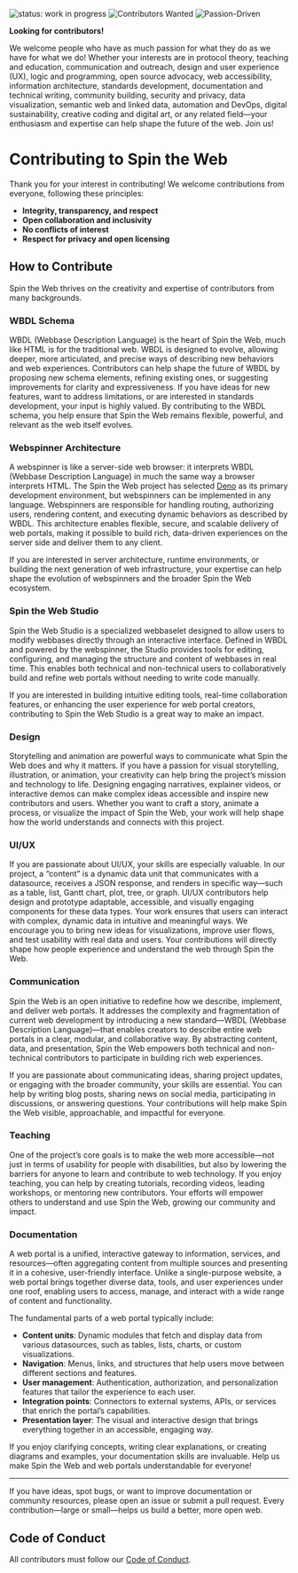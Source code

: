 ![status: work in progress](https://img.shields.io/badge/status-WIP-yellow)
![Contributors Wanted](https://img.shields.io/badge/contributors-wanted-brightgreen)
![Passion-Driven](https://img.shields.io/badge/project-passion--driven-blueviolet)

**Looking for contributors!**

We welcome people who have as much passion for what they do as we have for what we do! Whether your interests are in protocol theory, teaching and education, communication and outreach, design and user experience (UX), logic and programming, open source advocacy, web accessibility, information architecture, standards development, documentation and technical writing, community building, security and privacy, data visualization, semantic web and linked data, automation and DevOps, digital sustainability, creative coding and digital art, or any related field—your enthusiasm and expertise can help shape the future of the web. Join us!

# Contributing to Spin the Web

Thank you for your interest in contributing! We welcome contributions from everyone, following these principles:

- **Integrity, transparency, and respect**
- **Open collaboration and inclusivity**
- **No conflicts of interest**
- **Respect for privacy and open licensing**


## How to Contribute

Spin the Web thrives on the creativity and expertise of contributors from many backgrounds. 

### WBDL Schema

WBDL (Webbase Description Language) is the heart of Spin the Web, much like HTML is for the traditional web. WBDL is designed to evolve, allowing deeper, more articulated, and precise ways of describing new behaviors and web experiences. Contributors can help shape the future of WBDL by proposing new schema elements, refining existing ones, or suggesting improvements for clarity and expressiveness. If you have ideas for new features, want to address limitations, or are interested in standards development, your input is highly valued. By contributing to the WBDL schema, you help ensure that Spin the Web remains flexible, powerful, and relevant as the web itself evolves.

### Webspinner Architecture

A webspinner is like a server-side web browser: it interprets WBDL (Webbase Description Language) in much the same way a browser interprets HTML. The Spin the Web project has selected [Deno](https://deno.com/) as its primary development environment, but webspinners can be implemented in any language. Webspinners are responsible for handling routing, authorizing users, rendering content, and executing dynamic behaviors as described by WBDL. This architecture enables flexible, secure, and scalable delivery of web portals, making it possible to build rich, data-driven experiences on the server side and deliver them to any client.

If you are interested in server architecture, runtime environments, or building the next generation of web infrastructure, your expertise can help shape the evolution of webspinners and the broader Spin the Web ecosystem.

### Spin the Web Studio

Spin the Web Studio is a specialized webbaselet designed to allow users to modify webbases directly through an interactive interface. Defined in WBDL and powered by the webspinner, the Studio provides tools for editing, configuring, and managing the structure and content of webbases in real time. This enables both technical and non-technical users to collaboratively build and refine web portals without needing to write code manually.

If you are interested in building intuitive editing tools, real-time collaboration features, or enhancing the user experience for web portal creators, contributing to Spin the Web Studio is a great way to make an impact.

### Design

Storytelling and animation are powerful ways to communicate what Spin the Web does and why it matters. If you have a passion for visual storytelling, illustration, or animation, your creativity can help bring the project’s mission and technology to life. Designing engaging narratives, explainer videos, or interactive demos can make complex ideas accessible and inspire new contributors and users. Whether you want to craft a story, animate a process, or visualize the impact of Spin the Web, your work will help shape how the world understands and connects with this project.

### UI/UX

If you are passionate about UI/UX, your skills are especially valuable. In our project, a “content” is a dynamic data unit that communicates with a datasource, receives a JSON response, and renders in specific way—such as a table, list, Gantt chart, plot, tree, or graph. UI/UX contributors help design and prototype adaptable, accessible, and visually engaging components for these data types. Your work ensures that users can interact with complex, dynamic data in intuitive and meaningful ways. We encourage you to bring new ideas for visualizations, improve user flows, and test usability with real data and users. Your contributions will directly shape how people experience and understand the web through Spin the Web.

### Communication

Spin the Web is an open initiative to redefine how we describe, implement, and deliver web portals. It addresses the complexity and fragmentation of current web development by introducing a new standard—WBDL (Webbase Description Language)—that enables creators to describe entire web portals in a clear, modular, and collaborative way. By abstracting content, data, and presentation, Spin the Web empowers both technical and non-technical contributors to participate in building rich web experiences.

If you are passionate about communicating ideas, sharing project updates, or engaging with the broader community, your skills are essential. You can help by writing blog posts, sharing news on social media, participating in discussions, or answering questions. Your contributions will help make Spin the Web visible, approachable, and impactful for everyone.

### Teaching

One of the project’s core goals is to make the web more accessible—not just in terms of usability for people with disabilities, but also by lowering the barriers for anyone to learn and contribute to web technology. If you enjoy teaching, you can help by creating tutorials, recording videos, leading workshops, or mentoring new contributors. Your efforts will empower others to understand and use Spin the Web, growing our community and impact.

### Documentation

A web portal is a unified, interactive gateway to information, services, and resources—often aggregating content from multiple sources and presenting it in a cohesive, user-friendly interface. Unlike a single-purpose website, a web portal brings together diverse data, tools, and user experiences under one roof, enabling users to access, manage, and interact with a wide range of content and functionality.

The fundamental parts of a web portal typically include:
- **Content units**: Dynamic modules that fetch and display data from various datasources, such as tables, lists, charts, or custom visualizations.
- **Navigation**: Menus, links, and structures that help users move between different sections and features.
- **User management**: Authentication, authorization, and personalization features that tailor the experience to each user.
- **Integration points**: Connectors to external systems, APIs, or services that enrich the portal’s capabilities.
- **Presentation layer**: The visual and interactive design that brings everything together in an accessible, engaging way.

If you enjoy clarifying concepts, writing clear explanations, or creating diagrams and examples, your documentation skills are invaluable. Help us make Spin the Web and web portals understandable for everyone!

---

If you have ideas, spot bugs, or want to improve documentation or community resources, please open an issue or submit a pull request. Every contribution—large or small—helps us build a better, more open web.

## Code of Conduct
All contributors must follow our [Code of Conduct](CODE_OF_CONDUCT.md).

